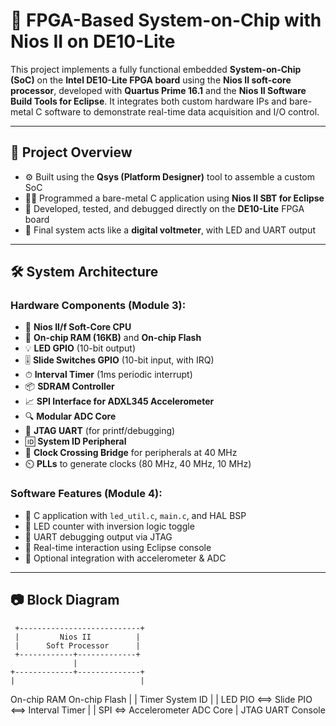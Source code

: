 # 🧠 FPGA-Based System-on-Chip with Nios II on DE10-Lite

This project implements a fully functional embedded **System-on-Chip (SoC)** on the **Intel DE10-Lite FPGA board** using the **Nios II soft-core processor**, developed with **Quartus Prime 16.1** and the **Nios II Software Build Tools for Eclipse**. It integrates both custom hardware IPs and bare-metal C software to demonstrate real-time data acquisition and I/O control.

---

## 🚀 Project Overview

- ⚙️ Built using the **Qsys (Platform Designer)** tool to assemble a custom SoC
- 👨‍💻 Programmed a bare-metal C application using **Nios II SBT for Eclipse**
- 🧪 Developed, tested, and debugged directly on the **DE10-Lite** FPGA board
- 🎯 Final system acts like a **digital voltmeter**, with LED and UART output

---

## 🛠️ System Architecture

### Hardware Components (Module 3):
- 🧠 **Nios II/f Soft-Core CPU**
- 🧮 **On-chip RAM (16KB)** and **On-chip Flash**
- 💡 **LED GPIO** (10-bit output)
- 🎚 **Slide Switches GPIO** (10-bit input, with IRQ)
- ⏱ **Interval Timer** (1ms periodic interrupt)
- 📦 **SDRAM Controller**
- 📈 **SPI Interface for ADXL345 Accelerometer**
- 🔍 **Modular ADC Core**
- 🔌 **JTAG UART** (for printf/debugging)
- 🆔 **System ID Peripheral**
- 🔁 **Clock Crossing Bridge** for peripherals at 40 MHz
- ⏲️ **PLLs** to generate clocks (80 MHz, 40 MHz, 10 MHz)

### Software Features (Module 4):
- 🧰 C application with `led_util.c`, `main.c`, and HAL BSP
- 🔁 LED counter with inversion logic toggle
- 🛜 UART debugging output via JTAG
- 🧪 Real-time interaction using Eclipse console
- 🧠 Optional integration with accelerometer & ADC

---

## 📷 Block Diagram

     +---------------------------+
     |         Nios II          |
     |      Soft Processor      |
     +------------+-------------+
                  |
    +-------------+--------------+
    |                            |
On-chip RAM                 On-chip Flash
    |                            |
  Timer                     System ID
    |                            |
 LED PIO <==> Slide PIO <==> Interval Timer
    |                            |
   SPI <=> Accelerometer     ADC Core
                  |
          JTAG UART Console



